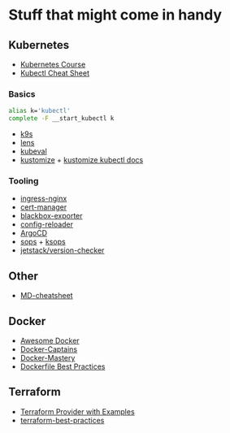 # Stuff that might come in handy

## Kubernetes

* [Kubernetes Course](https://github.com/wardviaene/kubernetes-course)
* [Kubectl Cheat Sheet](https://kubernetes.io/de/docs/reference/kubectl/cheatsheet/)

### Basics

```sh
alias k='kubectl'
complete -F __start_kubectl k
```

* [k9s](https://github.com/derailed/k9s)
* [lens](https://github.com/lensapp/lens)
* [kubeval](https://github.com/instrumenta/kubeval)
* [kustomize](https://kustomize.io/) + [kustomize kubectl docs](https://kubectl.docs.kubernetes.io/pages/reference/kustomize.html)

### Tooling

* [ingress-nginx](https://github.com/kubernetes/ingress-nginx)
* [cert-manager](https://github.com/jetstack/cert-manager)
* [blackbox-exporter](https://github.com/prometheus/blackbox_exporter)
* [config-reloader](https://github.com/stakater/Reloader)
* [ArgoCD](https://github.com/argoproj/argo-cd)
* [sops](https://github.com/mozilla/sops) + [ksops](https://github.com/viaduct-ai/kustomize-sops)
* [jetstack/version-checker](https://github.com/jetstack/version-checker)

## Other

* [MD-cheatsheet](https://github.com/adam-p/markdown-here/wiki/Markdown-Cheatsheet)

## Docker

* [Awesome Docker](https://github.com/veggiemonk/awesome-docker)
* [Docker-Captains](https://github.com/docker-captains/about)
* [Docker-Mastery](https://github.com/BretFisher/udemy-docker-mastery)
* [Dockerfile Best Practices](https://docs.docker.com/develop/develop-images/dockerfile_best-practices/)

## Terraform

* [Terraform Provider with Examples](https://github.com/terraform-providers)
* [terraform-best-practices](https://github.com/antonbabenko/terraform-best-practices)
